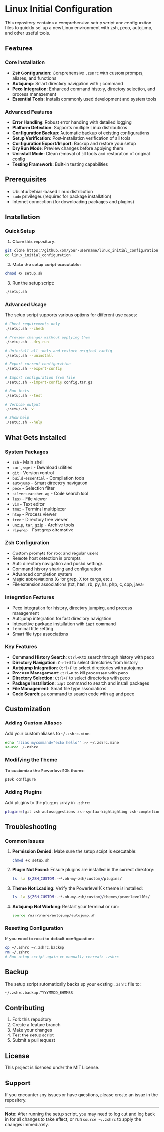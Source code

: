 

# Linux Initial Configuration

This repository contains a comprehensive setup script and configuration files to quickly set up a new Linux environment with zsh, peco, autojump, and other useful tools.

## Features

### Core Installation
- **Zsh Configuration**: Comprehensive `.zshrc` with custom prompts, aliases, and functions
- **Autojump**: Smart directory navigation with `j` command
- **Peco Integration**: Enhanced command history, directory selection, and process management
- **Essential Tools**: Installs commonly used development and system tools

### Advanced Features
- **Error Handling**: Robust error handling with detailed logging
- **Platform Detection**: Supports multiple Linux distributions
- **Configuration Backup**: Automatic backup of existing configurations
- **Setup Verification**: Post-installation verification of all tools
- **Configuration Export/Import**: Backup and restore your setup
- **Dry Run Mode**: Preview changes before applying them
- **Uninstall Mode**: Clean removal of all tools and restoration of original config
- **Testing Framework**: Built-in testing capabilities

## Prerequisites

- Ubuntu/Debian-based Linux distribution
- `sudo` privileges (required for package installation)
- Internet connection (for downloading packages and plugins)

## Installation

### Quick Setup

1. Clone this repository:
```bash
git clone https://github.com/your-username/linux_initial_configuration.git
cd linux_initial_configuration
```

2. Make the setup script executable:
```bash
chmod +x setup.sh
```

3. Run the setup script:
```bash
./setup.sh
```

### Advanced Usage

The setup script supports various options for different use cases:

```bash
# Check requirements only
./setup.sh --check

# Preview changes without applying them
./setup.sh --dry-run

# Uninstall all tools and restore original config
./setup.sh --uninstall

# Export current configuration
./setup.sh --export-config

# Import configuration from file
./setup.sh --import-config config.tar.gz

# Run tests
./setup.sh --test

# Verbose output
./setup.sh -v

# Show help
./setup.sh --help
```

## What Gets Installed

### System Packages
- `zsh` - Main shell
- `curl`, `wget` - Download utilities
- `git` - Version control
- `build-essential` - Compilation tools
- `autojump` - Smart directory navigation
- `peco` - Selection filter
- `silversearcher-ag` - Code search tool
- `less` - File viewer
- `vim` - Text editor
- `tmux` - Terminal multiplexer
- `htop` - Process viewer
- `tree` - Directory tree viewer
- `unzip`, `tar`, `gzip` - Archive tools
- `ripgrep` - Fast grep alternative

### Zsh Configuration
- Custom prompts for root and regular users
- Remote host detection in prompts
- Auto directory navigation and pushd settings
- Command history sharing and configuration
- Advanced completion system
- Magic abbreviations (G for grep, X for xargs, etc.)
- File extension associations (txt, html, rb, py, hs, php, c, cpp, java)

### Integration Features
- Peco integration for history, directory jumping, and process management
- Autojump integration for fast directory navigation
- Interactive package installation with `iapt` command
- Terminal title setting
- Smart file type associations

### Key Features
- **Command History Search**: `Ctrl+R` to search through history with peco
- **Directory Navigation**: `Ctrl+U` to select directories from history
- **Autojump Integration**: `Ctrl+F` to select directories with autojump
- **Process Management**: `Ctrl+K` to kill processes with peco
- **Directory Selection**: `Ctrl+T` to select directories with peco
- **Package Installation**: `iapt` command to search and install packages
- **File Management**: Smart file type associations
- **Code Search**: `pe` command to search code with ag and peco

## Customization

### Adding Custom Aliases
Add your custom aliases to `~/.zshrc.mine`:
```bash
echo 'alias mycommand="echo hello"' >> ~/.zshrc.mine
source ~/.zshrc
```

### Modifying the Theme
To customize the Powerlevel10k theme:
```bash
p10k configure
```

### Adding Plugins
Add plugins to the `plugins` array in `.zshrc`:
```bash
plugins=(git zsh-autosuggestions zsh-syntax-highlighting zsh-completions my-custom-plugin)
```

## Troubleshooting

### Common Issues

1. **Permission Denied**: Make sure the setup script is executable:
   ```bash
   chmod +x setup.sh
   ```

2. **Plugin Not Found**: Ensure plugins are installed in the correct directory:
   ```bash
   ls -la ${ZSH_CUSTOM:-~/.oh-my-zsh/custom}/plugins/
   ```

3. **Theme Not Loading**: Verify the Powerlevel10k theme is installed:
   ```bash
   ls -la ${ZSH_CUSTOM:-~/.oh-my-zsh/custom}/themes/powerlevel10k/
   ```

4. **Autojump Not Working**: Restart your terminal or run:
   ```bash
   source /usr/share/autojump/autojump.sh
   ```

### Resetting Configuration
If you need to reset to default configuration:
```bash
cp ~/.zshrc ~/.zshrc.backup
rm ~/.zshrc
# Run setup script again or manually recreate .zshrc
```

## Backup

The setup script automatically backs up your existing `.zshrc` file to:
```
~/.zshrc.backup.YYYYMMDD_HHMMSS
```

## Contributing

1. Fork this repository
2. Create a feature branch
3. Make your changes
4. Test the setup script
5. Submit a pull request

## License

This project is licensed under the MIT License.

## Support

If you encounter any issues or have questions, please create an issue in the repository.

---

**Note**: After running the setup script, you may need to log out and log back in for all changes to take effect, or run `source ~/.zshrc` to apply the changes immediately.

